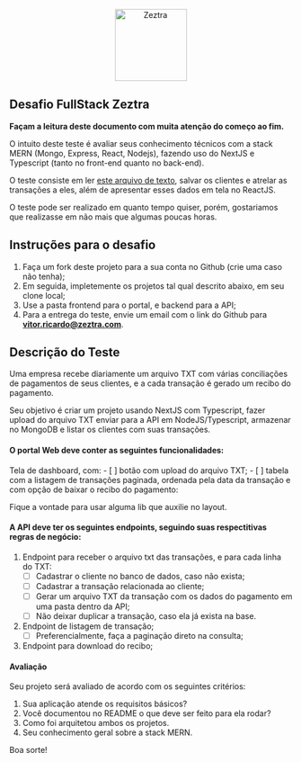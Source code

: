 <p  align="center"  width="100%">
<img  width="128px"  src="images/favicon.ico"  alt="Zeztra">
</p>

## Desafio FullStack Zeztra

**Façam a leitura deste documento com muita atenção do começo ao fim.** 

O intuito deste teste é avaliar seus conhecimento técnicos com a stack MERN (Mongo, Express, React, Nodejs), fazendo uso do NextJS e Typescript (tanto no front-end quanto no back-end).

O teste consiste em ler <a href="https://github.com/Zeztra/desafio_vaga/blob/main/transacoes.txt">este arquivo de texto</a>, salvar os clientes e atrelar as transações a eles, além de apresentar esses dados em tela no ReactJS.

O teste pode ser realizado em quanto tempo quiser, porém, gostariamos que realizasse em não mais que algumas poucas horas.

## Instruções para o desafio

 1. Faça um fork deste projeto para a sua conta no Github (crie uma caso não tenha);
 2. Em seguida, impletemente os projetos tal qual descrito abaixo, em seu clone local;
 3. Use a pasta frontend para o portal, e backend para a API;
 4. Para a entrega do teste, envie um email com o link do Github para **vitor.ricardo@zeztra.com**.

## Descrição do Teste

Uma empresa recebe diariamente um arquivo TXT com várias conciliações de pagamentos de seus clientes, e a cada transação é gerado um recibo do pagamento.

Seu objetivo é criar um projeto usando NextJS com Typescript, fazer upload do arquivo TXT enviar para a API em NodeJS/Typescript, armazenar no MongoDB e listar os clientes com suas transações.

#### O portal Web deve conter as seguintes funcionalidades:
Tela de dashboard, com:
     - [ ] botão com upload do arquivo TXT;
     - [ ] tabela com a listagem de transações paginada, ordenada pela data da transação e com opção de baixar o recibo do pagamento:

Fique a vontade para usar alguma lib que auxilie no layout.

#### A API deve ter os seguintes endpoints, seguindo suas respectitivas regras de negócio:

 1. Endpoint para receber o arquivo txt das transações, e para cada linha do TXT:
	 - [ ] Cadastrar o cliente no banco de dados, caso não exista;
	 - [ ] Cadastrar a transação relacionada ao cliente;
	 - [ ] Gerar um arquivo TXT da transação com os dados do pagamento em uma pasta dentro da API;
	 - [ ] Não deixar duplicar a transação, caso ela já exista na base.
 2. Endpoint de listagem de transação;
	 - [ ] Preferencialmente, faça a paginação direto na consulta;
 3. Endpoint para download do recibo;
	 
#### Avaliação
Seu projeto será avaliado de acordo com os seguintes critérios:

 1. Sua aplicação atende os requisitos básicos?
 2. Você documentou no README o que deve ser feito para ela rodar?
 3. Como foi arquitetou ambos os projetos.
 4. Seu conhecimento geral sobre a stack MERN.

Boa sorte!
